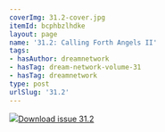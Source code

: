 ```yaml
---
coverImg: 31.2-cover.jpg
itemId: bcphbzlhdke
layout: page
name: '31.2: Calling Forth Angels II'
tags:
- hasAuthor: dreamnetwork
- hasTag: dream-network-volume-31
- hasTag: dreamnetwork
type: post
urlSlug: '31.2'
---
```

<img class="card-img" src="../images/31.2-rect.jpg"/><a href="../files/pdfs/Volume_31/31.2_angels_II.pdf" download="">Download issue 31.2</a>